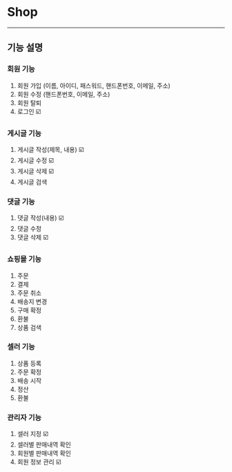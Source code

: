 # Shop

---
## 기능 설명
### 회원 기능
1. 회원 가입 (이름, 아이디, 패스워드, 핸드폰번호, 이메일, 주소) 
2. 회원 수정 (핸드폰번호, 이메일, 주소)
3. 회원 탈퇴 
4. 로그인  ☑️
### 게시글 기능 
1. 게시글 작성(제목, 내용)  ☑️
2. 게시글 수정  ☑️
3. 게시글 삭제  ☑️
4. 게시글 검색
### 댓글 기능
1. 댓글 작성(내용)  ☑️
2. 댓글 수정 
3. 댓글 삭제  ☑️
### 쇼핑몰 기능
1. 주문
2. 결제
3. 주문 취소
4. 배송지 변경
5. 구매 확정
6. 환불 
7. 상품 검색
### 셀러 기능
1. 상품 등록
2. 주문 확정
3. 배송 시작 
4. 정산
5. 환불
### 관리자 기능
1. 셀러 지정  ☑️
2. 셀러별 판매내역 확인
3. 회원별 판매내역 확인
4. 회원 정보 관리  ☑️
